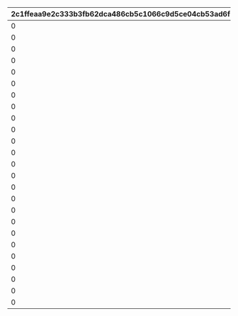 |2c1ffeaa9e2c333b3fb62dca486cb5c1066c9d5ce04cb53ad6fb91d16906dfa0|4163a3e9ca859295bedea727e141c394a7ec808ed1f6cf25e49f50e80950623c|329d62aacf218c85fc9893c00e8db294fbb2736664e490c4bc4f9863812f367b|2d827fea41ec04e9e0250aaa13975e637ffb522dcd9c10825dbdc1e1163d75d0|ddfdc38c6f1757fec3176018d0dc2ef22547962b66e52ff3e796353ca9ba7f38|2c50181a8d188389ba7d60bfa210fc4da644296cbe4afdcb091f981949142915|76ef4997d120e92ff0d1d280c9904bb2eec2c4703437c07f7c40feb358ce7682|b4d9f2802275dcfab20d414e09314166394a2cf59a6460b16e58cc3e3bfc93ea|f5c15b941a98150a11c453402dd442a57a888988ae5eebe5ea640ff6853712c5|08acbd84d31ad7d9ebb7c77b76beb720f84eb88ca8e7426c1befbca0da88ef4c|b994c7f6ec46251db8d8c36e7664331f928a4d1f9336ceb4f7e5c19ab8a9fc09|1f53f8d7cf64e598139ca67028e5e4f6618c151c5a2a6d6a5a1df2d5fc1c704f|1f92eeeb5ac1b98a9a3a1a9373cad59b54fc3e18ac917d47f5ea728e6525b75a|f6950b4c92edd2ba01fcda4334b02f8c11f01b2a3d855b0f0fa1549da5463c8f|a1b6df971d99c7508e13bf11eff870abac7a9a5a2806e44bc4e351ad26a73aaa|92b0146dcd37ca7af6ba2f90673dfa220538984c27998b4bfa55f54051a36672|
| --- | --- | --- | --- | --- | --- | --- | --- | --- | --- | --- | --- | --- | --- | --- | --- |
|0|91002|140000|0|0|0|0|0|110001|0|0|4|0|30|1|8|
|0|91002|140000|0|0|0|0|0|110002|0|0|4|0|30|1|8|
|0|91002|140000|0|0|0|0|0|110003|0|0|4|0|30|1|8|
|0|91002|140000|0|0|0|0|0|110004|0|0|4|0|30|1|8|
|0|91002|140000|0|0|0|0|0|110005|0|0|4|0|30|1|8|
|0|91002|140000|0|0|0|0|0|120001|0|0|4|0|30|1|8|
|0|91002|140000|0|0|0|0|0|120002|0|0|4|0|30|1|8|
|0|91002|140000|0|0|0|0|0|120003|0|0|4|0|30|1|8|
|0|91002|140000|0|0|0|0|0|120004|0|0|4|0|30|1|8|
|0|91002|140000|0|0|0|0|0|120005|0|0|4|0|30|1|8|
|0|91002|140000|0|0|0|0|0|130001|0|0|4|0|30|1|8|
|0|91002|140000|0|0|0|0|0|130002|0|0|4|0|30|1|8|
|0|91002|140000|0|0|0|0|0|130003|0|0|4|0|30|1|8|
|0|91002|140000|0|0|0|0|0|130004|0|0|4|0|30|1|8|
|0|91002|140000|0|0|0|0|0|130005|0|0|4|0|30|1|8|
|0|91002|140000|0|0|0|0|0|140001|0|0|4|0|30|1|8|
|0|91002|140000|0|0|0|0|0|140002|0|0|4|0|30|1|8|
|0|91002|140000|0|0|0|0|0|140003|0|0|4|0|30|1|8|
|0|91002|140000|0|0|0|0|0|140004|0|0|4|0|30|1|8|
|0|91002|140000|0|0|0|0|0|140005|0|0|4|0|30|1|8|
|0|91002|140000|0|0|0|0|0|150001|0|0|4|0|30|1|8|
|0|91002|140000|0|0|0|0|0|150002|0|0|4|0|30|1|8|
|0|91002|140000|0|0|0|0|0|150003|0|0|4|0|30|1|8|
|0|91002|140000|0|0|0|0|0|150004|0|0|4|0|30|1|8|
|0|91002|140000|0|0|0|0|0|150005|0|0|4|0|30|1|8|